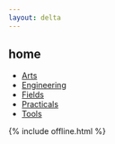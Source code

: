 ```yaml
---
layout: delta
---
```


<div class="mono">
<p><a href='/clocks/' id="current-time"></a></p>
<p><a href='/calendar/' id="current-date"></a></p>
</div>

<h2>home</h2>

- [Arts](/arts/)
- [Engineering](/engineering/)
- [Fields](/fields/)
- [Practicals](/practicals)
- [Tools](/tools/)


{% include offline.html  %}

<script src="/assets/js/moment.min.js"></script>
<script src="/assets/js/datetime.js"></script>

<script>
  show_date_and_time();
</script>

